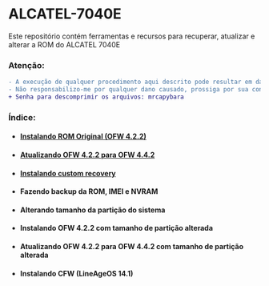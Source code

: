 # ALCATEL-7040E
Este repositório contém ferramentas e recursos para recuperar, atualizar e alterar a ROM do ALCATEL 7040E

### Atenção:
```diff
- A execução de qualquer procedimento aqui descrito pode resultar em danos permanentes. 
- Não responsabilizo-me por qualquer dano causado, prossiga por sua conta e risco.  
+ Senha para descomprimir os arquivos: mrcapybara
```

### Índice:
- #### <a href="INSTALL_OFW.md">Instalando ROM Original (OFW 4.2.2)</a>
- #### <a href="UPGRADE_OFW.md">Atualizando OFW 4.2.2 para OFW 4.4.2</a>
- #### <a href="INSTALL_CR.md">Instalando custom recovery</a>
- #### Fazendo backup da ROM, IMEI e NVRAM
- #### Alterando tamanho da partição do sistema
- #### Instalando OFW 4.2.2 com tamanho de partição alterada
- #### Atualizando OFW 4.2.2 para OFW 4.4.2 com tamanho de partição alterada
- #### Instalando CFW (LineAgeOS 14.1)
